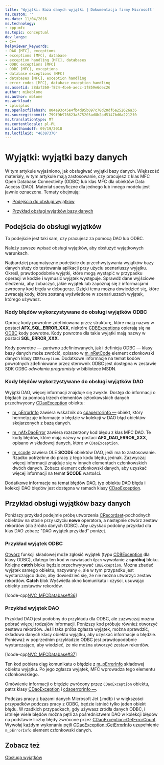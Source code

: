 ```yaml
---
title: 'Wyjątki: Baza danych wyjątki | Dokumentacja firmy Microsoft'
ms.custom: ''
ms.date: 11/04/2016
ms.technology:
- cpp-mfc
ms.topic: conceptual
dev_langs:
- C++
helpviewer_keywords:
- DAO [MFC], exceptions
- exceptions [MFC], database
- exception handling [MFC], databases
- ODBC exceptions [MFC]
- ODBC [MFC], exceptions
- database exceptions [MFC]
- databases [MFC], exception handling
- error codes [MFC], database exception handling
ms.assetid: 28daf260-f824-4be6-aecc-1f859e6dec26
author: mikeblome
ms.author: mblome
ms.workload:
- cplusplus
ms.openlocfilehash: 804e93c45e4fb4d95b097c78d20df6a252626a36
ms.sourcegitcommit: 799f9b976623a375203ad8b2ad5147bd6a2212f0
ms.translationtype: MT
ms.contentlocale: pl-PL
ms.lasthandoff: 09/19/2018
ms.locfileid: "46387370"
---
```

# <a name="exceptions-database-exceptions"></a>Wyjątki: wyjątki bazy danych

W tym artykule wyjaśniono, jak obsługiwać wyjątki bazy danych. Większość materiały, w tym artykule mają zastosowanie, czy pracujesz z klas MFC Open Database Connectivity (ODBC) lub klas MFC dla obiektów Data Access (DAO). Materiał specyficzne dla jednego lub innego modelu jest jawnie oznaczona. Tematy obejmują:

- [Podejścia do obsługi wyjątków](#_core_approaches_to_exception_handling)

- [Przykład obsługi wyjątków bazy danych](#_core_a_database_exception.2d.handling_example)

##  <a name="_core_approaches_to_exception_handling"></a> Podejścia do obsługi wyjątków

To podejście jest taki sam, czy pracujesz za pomocą DAO lub ODBC.

Należy zawsze wpisać obsługi wyjątków, aby obsłużyć wyjątkowych warunkach.

Najbardziej pragmatyczne podejście do przechwytywania wyjątków bazy danych służy do testowania aplikacji przy użyciu scenariuszy wyjątku. Określ, prawdopodobnie wyjątki, które mogą wystąpić w przypadku operacji w kodzie i wymusić wyjątek występuje. Sprawdź dane wyjściowe śledzenia, aby zobaczyć, jakie wyjątek lub zapoznaj się z informacjami zwrócony kod błędu w debugerze. Dzięki temu można dowiedzieć się, które zwracają kody, które zostaną wyświetlone w scenariuszach wyjątek, którego używasz.

### <a name="error-codes-used-for-odbc-exceptions"></a>Kody błędów wykorzystywane do obsługi wyjątków ODBC

Oprócz kody powrotne zdefiniowana przez strukturę, które mają nazwy w postaci **AFX_SQL_ERROR_XXX**, niektóre [CDBExceptions](../mfc/reference/cdbexception-class.md) opierają się na [ODBC](../data/odbc/odbc-basics.md) kody powrotne. Kody powrotne dla takie wyjątki mają nazwy w postaci **SQL_ERROR_XXX**.

Kody powrotne — zarówno zdefiniowanych, jak i definicja ODBC — klasy bazy danych może zwrócić, opisano w [m_nRetCode](../mfc/reference/cdbexception-class.md#m_nretcode) element członkowski danych klasy `CDBException`. Dodatkowe informacje na temat kodów powrotnych zdefiniowane przez sterownik ODBC jest dostępna w zestawie SDK ODBC *odwołania programisty* w bibliotece MSDN.

### <a name="error-codes-used-for-dao-exceptions"></a>Kody błędów wykorzystywane do obsługi wyjątków DAO

Wyjątki DAO, więcej informacji znajduje się zwykle. Dostęp do informacji o błędach za pomocą trzech elementów członkowskich danych przechwycony [CDaoException](../mfc/reference/cdaoexception-class.md) obiektu:

- [m_pErrorInfo](../mfc/reference/cdaoexception-class.md#m_perrorinfo) zawiera wskaźnik do [cdaoerrorinfo —](../mfc/reference/cdaoerrorinfo-structure.md) obiekt, który hermetyzuje informacje o błędzie w kolekcji w DAO błąd obiektów skojarzonych z bazą danych.

- [m_nAfxDaoError](../mfc/reference/cdaoexception-class.md#m_nafxdaoerror) zawiera rozszerzony kod błędu z klas MFC DAO. Te kody błędów, które mają nazwy w postaci **AFX_DAO_ERROR_XXX**, opisano w składowej danych, które w `CDaoException`.

- [m_scode](../mfc/reference/cdaoexception-class.md#m_scode) zawiera OLE **SCODE** obiektów DAO, jeśli ma to zastosowanie. Rzadko potrzebne do pracy z tego kodu błędu, jednak. Zazwyczaj więcej informacji znajduje się w innych elementach członkowskich dwóch danych. Zobacz element członkowski danych, aby uzyskać więcej informacji na temat **SCODE** wartości.

Dodatkowe informacje na temat błędów DAO, typ obiektu DAO błędu i kolekcji DAO błędów jest dostępna w ramach klasy [CDaoException](../mfc/reference/cdaoexception-class.md).

##  <a name="_core_a_database_exception.2d.handling_example"></a> Przykład obsługi wyjątków bazy danych

Poniższy przykład podejmie próbę utworzenia [CRecordset](../mfc/reference/crecordset-class.md)-pochodnych obiektów na stosie przy użyciu **nowe** operatora, a następnie otwórz zestaw rekordów (dla źródła danych ODBC). Aby uzyskać podobny przykład dla klas DAO zobacz "DAO wyjątek przykład" poniżej.

### <a name="odbc-exception-example"></a>Przykład wyjątek ODBC

[Otwórz](../mfc/reference/crecordset-class.md#open) funkcji składowej może zgłosić wyjątek (typu [CDBException](../mfc/reference/cdbexception-class.md) dla klasy ODBC), dlatego ten kod w nawiasach `Open` wywołanie z **spróbuj** bloku. Kolejne **catch** bloku będzie przechwytywać `CDBException`. Można zbadać wyjątek samego obiektu, nazywany `e`, ale w tym przypadku jest wystarczająco dużo, aby dowiedzieć się, że nie można utworzyć zestaw rekordów. **Catch** blok Wyświetla okno komunikatu i czyści, usuwając obiekty zestawów rekordów.

[!code-cpp[NVC_MFCDatabase#36](../mfc/codesnippet/cpp/exceptions-database-exceptions_1.cpp)]

### <a name="dao-exception-example"></a>Przykład wyjątek DAO

Przykład DAO jest podobny do przykładu dla ODBC, ale zazwyczaj można pobrać więcej rodzajów informacji. Poniższy kod próbuje również otworzyć zestawu rekordów. Jeśli taka próba zgłasza wyjątek, można sprawdzić, składowa danych klasy obiektu wyjątku, aby uzyskać informacje o błędzie. Ponieważ w poprzednim przykładzie ODBC jest prawdopodobnie wystarczająco, aby wiedzieć, że nie można utworzyć zestaw rekordów.

[!code-cpp[NVC_MFCDatabase#37](../mfc/codesnippet/cpp/exceptions-database-exceptions_2.cpp)]

Ten kod pobiera ciąg komunikatu o błędzie z [m_pErrorInfo](../mfc/reference/cdaoexception-class.md#m_perrorinfo) składowej obiektu wyjątku. Po jego zgłasza wyjątek, MFC wprowadza tego elementu członkowskiego.

Omówienie informacji o błędzie zwrócony przez `CDaoException` obiektu, patrz klasy [CDaoException](../mfc/reference/cdaoexception-class.md) i [cdaoerrorinfo —](../mfc/reference/cdaoerrorinfo-structure.md).

Podczas pracy z bazami danych Microsoft Jet (.mdb) i w większości przypadków podczas pracy z ODBC, będzie istnieć tylko jeden obiekt błędu. W rzadkich przypadkach, gdy używasz źródła danych ODBC, i istnieje wiele błędów można pętli za pośrednictwem DAO w kolekcji błędów na podstawie liczby błędy zwrócone przez [CDaoException::GetErrorCount](../mfc/reference/cdaoexception-class.md#geterrorcount). Wywołaj każdym wykonaniu pętli [CDaoException::GetErrorInfo](../mfc/reference/cdaoexception-class.md#geterrorinfo) uzupełnienie `m_pErrorInfo` element członkowski danych.

## <a name="see-also"></a>Zobacz też

[Obsługa wyjątków](../mfc/exception-handling-in-mfc.md)

